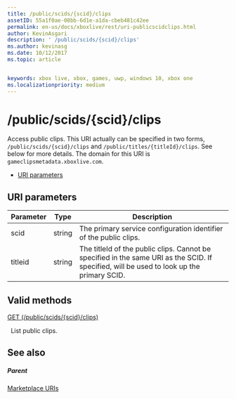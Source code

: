 ```yaml
---
title: /public/scids/{scid}/clips
assetID: 55a1f0ae-08bb-6d1e-a1da-cbeb481c42ee
permalink: en-us/docs/xboxlive/rest/uri-publicscidclips.html
author: KevinAsgari
description: ' /public/scids/{scid}/clips'
ms.author: kevinasg
ms.date: 10/12/2017
ms.topic: article


keywords: xbox live, xbox, games, uwp, windows 10, xbox one
ms.localizationpriority: medium
---
```



# /public/scids/{scid}/clips
Access public clips. This URI actually can be specified in two forms, `/public/scids/{scid}/clips` and `/public/titles/{titleId}/clips`. See below for more details. 
The domain for this URI is `gameclipsmetadata.xboxlive.com`.
 
  * [URI parameters](#ID4E1)
 
<a id="ID4E1"></a>

 
## URI parameters
 
| Parameter| Type| Description| 
| --- | --- | --- | 
| scid| string| The primary service configuration identifier of the public clips.| 
| titleid| string| The titleId of the public clips. Cannot be specified in the same URI as the SCID. If specified, will be used to look up the primary SCID.| 
  
<a id="ID4E6B"></a>

 
## Valid methods

[GET (/public/scids/{scid}/clips)](uri-publicscidclipsget.md)

&nbsp;&nbsp;List public clips.
 
<a id="ID4EJC"></a>

 
## See also
 
<a id="ID4ELC"></a>

 
##### Parent 

[Marketplace URIs](../marketplace/atoc-reference-marketplace.md)

   